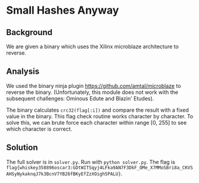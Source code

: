 # Small Hashes Anyway

## Background

We are given a binary which uses the Xilinx microblaze architecture to reverse.

## Analysis

We used the binary ninja plugin https://github.com/amtal/microblaze to reverse the binary. (Unfortunately, this module does not work with the subsequent challenges: Ominous Edute and Blazin' Etudes).

The binary calculates `crc32(flag[:i])` and compare the result with a fixed value in the binary. This flag check routine works character by character. To solve this, we can brute force each character within range [0, 255] to see which character is correct.

## Solution

The full solver is in `solver.py`. Run with `python solver.py`. The flag is `flag{whiskey358896oscar3:GDtWITSqyj4LFka9AN7F3DkF_OMe_X7MMoSBri8a_CKVSAHSyNykaknqJ7k3BcnV7YB26fBKyEfZzXOigh5PALU}`.
